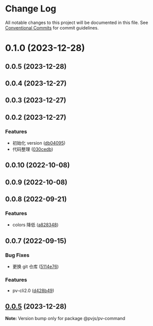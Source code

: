 # Change Log

All notable changes to this project will be documented in this file. See [Conventional Commits](https://conventionalcommits.org) for commit guidelines.

# 0.1.0 (2023-12-28)

## 0.0.5 (2023-12-28)

## 0.0.4 (2023-12-27)

## 0.0.3 (2023-12-27)

## 0.0.2 (2023-12-27)

### Features

- 初始化 version ([db04095](https://github.com/yiyi17/pv-cli2.0/commit/db04095199ba78649d2a0b5a2f5dbbb77cfbb427))
- 代码整理 ([030cedb](https://github.com/yiyi17/pv-cli2.0/commit/030cedb0d909e100005d61335d135c2320f5581d))

## 0.0.10 (2022-10-08)

## 0.0.9 (2022-10-08)

## 0.0.8 (2022-09-21)

### Features

- colors 降低 ([a828348](https://github.com/yiyi17/pv-cli2.0/commit/a828348b90dac7125be4566045276e0945efd8ce))

## 0.0.7 (2022-09-15)

### Bug Fixes

- 更换 git 仓库 ([5114e76](https://github.com/yiyi17/pv-cli2.0/commit/5114e76909d07bbd77797202dc4d4f91aab99ca8))

### Features

- pv-cli2.0 ([d428b49](https://github.com/yiyi17/pv-cli2.0/commit/d428b490a380066d9e00297a3a367ee1e8b7888e))

## [0.0.5](https://github.com/yiyi17/pv-cli2.0/compare/v0.0.4...v0.0.5) (2023-12-28)

**Note:** Version bump only for package @pvjs/pv-command
